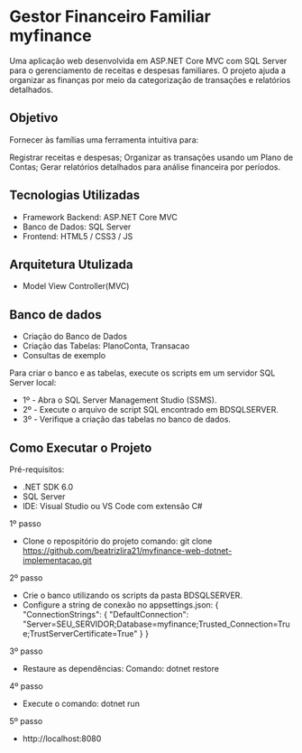 # Gestor Financeiro Familiar myfinance

Uma aplicação web desenvolvida em ASP.NET Core MVC com SQL Server para o gerenciamento de receitas e despesas familiares. O projeto ajuda a organizar as finanças por meio da categorização de transações e relatórios detalhados.


## Objetivo

Fornecer às famílias uma ferramenta intuitiva para:

Registrar receitas e despesas;
Organizar as transações usando um Plano de Contas;
Gerar relatórios detalhados para análise financeira por períodos.


## Tecnologias Utilizadas

- Framework Backend: ASP.NET Core MVC
- Banco de Dados: SQL Server
- Frontend: HTML5 / CSS3 / JS


## Arquitetura Utulizada

- Model View Controller(MVC)


## Banco de dados

- Criação do Banco de Dados
- Criação das Tabelas: PlanoConta, Transacao
- Consultas de exemplo

Para criar o banco e as tabelas, execute os scripts em um servidor SQL Server local:

- 1º - Abra o SQL Server Management Studio (SSMS).
- 2º - Execute o arquivo de script SQL encontrado em BDSQLSERVER.
- 3º - Verifique a criação das tabelas no banco de dados.

## Como Executar o Projeto

Pré-requisitos:
- .NET SDK 6.0 
- SQL Server
- IDE: Visual Studio ou VS Code com extensão C#

1º passo
- Clone o repospitório do projeto
comando: git clone https://github.com/beatrizlira21/myfinance-web-dotnet-implementacao.git

2º passo
- Crie o banco utilizando os scripts da pasta BDSQLSERVER.
- Configure a string de conexão no appsettings.json:
{
  "ConnectionStrings": {
    "DefaultConnection": "Server=SEU_SERVIDOR;Database=myfinance;Trusted_Connection=True;TrustServerCertificate=True"
  }
}

3º passo
- Restaure as dependências:
Comando: dotnet restore

4º passo
- Execute o comando: dotnet run

5º passo 
- http://localhost:8080
